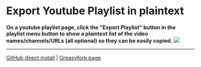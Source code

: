 <h1>Export Youtube Playlist in plaintext</h1>
<b>On a youtube playlist page, click the "Export Playlist" button in the playlist menu button to show a plaintext list of the video names/channels/URLs (all optional) so they can be easily copied.</b>

<img src="https://i.imgur.com/T5G1nnM.png">

____
[GitHub direct install](https://github.com/OneNot/Userscripts/raw/main/Export%20Youtube%20Playlist%20in%20plaintext/index.user.js) | [Greasyfork page](https://greasyfork.org/en/scripts/383993-export-youtube-playlist-in-plaintext)
